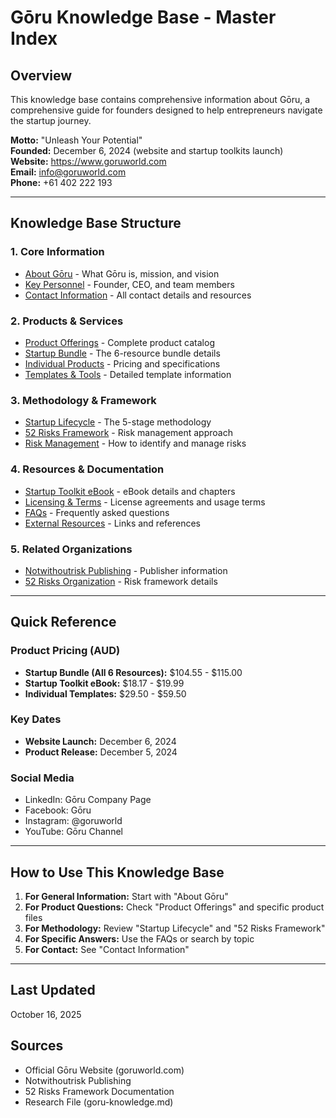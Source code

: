 # Gōru Knowledge Base - Master Index

## Overview
This knowledge base contains comprehensive information about Gōru, a comprehensive guide for founders designed to help entrepreneurs navigate the startup journey.

**Motto:** "Unleash Your Potential"  
**Founded:** December 6, 2024 (website and startup toolkits launch)  
**Website:** https://www.goruworld.com  
**Email:** info@goruworld.com  
**Phone:** +61 402 222 193

---

## Knowledge Base Structure

### 1. **Core Information**
- [About Gōru](./01-about-goru.md) - What Gōru is, mission, and vision
- [Key Personnel](./02-key-personnel.md) - Founder, CEO, and team members
- [Contact Information](./03-contact-information.md) - All contact details and resources

### 2. **Products & Services**
- [Product Offerings](./04-products-overview.md) - Complete product catalog
- [Startup Bundle](./05-startup-bundle.md) - The 6-resource bundle details
- [Individual Products](./06-individual-products.md) - Pricing and specifications
- [Templates & Tools](./07-templates-tools.md) - Detailed template information

### 3. **Methodology & Framework**
- [Startup Lifecycle](./08-startup-lifecycle.md) - The 5-stage methodology
- [52 Risks Framework](./09-52-risks-framework.md) - Risk management approach
- [Risk Management](./10-risk-management.md) - How to identify and manage risks

### 4. **Resources & Documentation**
- [Startup Toolkit eBook](./11-startup-toolkit-ebook.md) - eBook details and chapters
- [Licensing & Terms](./12-licensing-terms.md) - License agreements and usage terms
- [FAQs](./13-faqs.md) - Frequently asked questions
- [External Resources](./14-external-resources.md) - Links and references

### 5. **Related Organizations**
- [Notwithoutrisk Publishing](./15-notwithoutrisk-publishing.md) - Publisher information
- [52 Risks Organization](./16-52-risks-organization.md) - Risk framework details

---

## Quick Reference

### Product Pricing (AUD)
- **Startup Bundle (All 6 Resources):** $104.55 - $115.00
- **Startup Toolkit eBook:** $18.17 - $19.99
- **Individual Templates:** $29.50 - $59.50

### Key Dates
- **Website Launch:** December 6, 2024
- **Product Release:** December 5, 2024

### Social Media
- LinkedIn: Gōru Company Page
- Facebook: Gōru
- Instagram: @goruworld
- YouTube: Gōru Channel

---

## How to Use This Knowledge Base

1. **For General Information:** Start with "About Gōru"
2. **For Product Questions:** Check "Product Offerings" and specific product files
3. **For Methodology:** Review "Startup Lifecycle" and "52 Risks Framework"
4. **For Specific Answers:** Use the FAQs or search by topic
5. **For Contact:** See "Contact Information"

---

## Last Updated
October 16, 2025

## Sources
- Official Gōru Website (goruworld.com)
- Notwithoutrisk Publishing
- 52 Risks Framework Documentation
- Research File (goru-knowledge.md)

